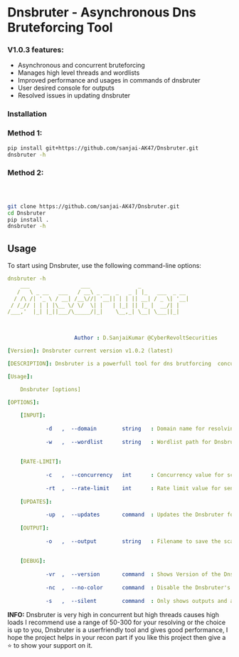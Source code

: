 
# Dnsbruter - Asynchronous Dns Bruteforcing Tool


### V1.0.3 features:

- Asynchronous and concurrent bruteforcing
- Manages high level threads and wordlists
- Improved performance and usages in commands of dnsbruter
- User desired console for outputs
- Resolved issues in updating dnsbruter

### Installation



### Method 1:

   ```bash
   pip install git+https://github.com/sanjai-AK47/Dnsbruter.git
   dnsbruter -h
   ```

### Method 2:
   ```bash



   git clone https://github.com/sanjai-AK47/Dnsbruter.git
   cd Dnsbruter
   pip install .
   dnsbruter -h
   ```





## Usage

To start using Dnsbruter, use the following command-line options:

```yaml
dnsbruter -h                                
    ___                ___               _               
   /   \ _ __   ___   / __\ _ __  _   _ | |_   ___  _ __ 
  / /\ /| '_ \ / __| /__\//| '__|| | | || __| / _ \| '__|
 / /_// | | | |\__ \/ \/  \| |   | |_| || |_ |  __/| |   
/___,'  |_| |_||___/\_____/|_|    \__,_| \__| \___||_|   
                                                         

    
                     Author : D.SanjaiKumar @CyberRevoltSecurities

[Version]: Dnsbruter current version v1.0.2 (latest)

[DESCRIPTION]: Dnsbruter is a powerfull tool for dns brutforcing  concurrently

[Usage]: 

    Dnsbruter [options]
    
[OPTIONS]: 

    [INPUT]:
    
            -d   ,  --domain        string   : Domain name for resolving subdomains.
            
            -w   ,  --wordlist      string   : Wordlist path for Dnsbruter.
            
             
    [RATE-LIMIT]: 
        
            -c   ,  --concurrency   int      : Concurrency value for scans.
            
            -rt  ,  --rate-limit    int      : Rate limit value for sending packets to port scans.
                        
    [UPDATES]: 
    
            -up  ,  --updates       command  : Updates the Dnsbruter for larest version (required: pip to be installed) 
            
    [OUTPUT]: 
    
            -o   ,  --output        string   : Filename to save the scans outputs. 
            
    
    [DEBUG]: 
                
            -vr  ,  --version       command  : Shows Version of the Dnsbruter and exits:
            
            -nc  ,  --no-color      command  : Disable the Dnsbruter's colorised CLI outputs and info.
            
            -s   ,  --silent        command  : Only shows outputs and avoid other info. 

```

**INFO:** Dnsbruter is very high in concurrent but high threads causes high loads I recommend use a range of 50-300 for your resolving or the choice is up to you, Dnsbruter is a userfriendly tool and gives good performance, I hope the project
helps in your recon part if you like this project then give a ⭐ to show your support on it.
